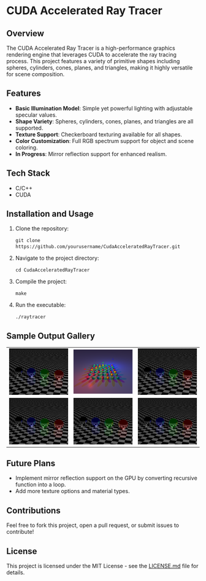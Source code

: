 # CUDA Accelerated Ray Tracer

## Overview
The CUDA Accelerated Ray Tracer is a high-performance graphics rendering engine that leverages CUDA to accelerate the ray tracing process. This project features a variety of primitive shapes including spheres, cylinders, cones, planes, and triangles, making it highly versatile for scene composition.

## Features
- **Basic Illumination Model**: Simple yet powerful lighting with adjustable specular values.
- **Shape Variety**: Spheres, cylinders, cones, planes, and triangles are all supported.
- **Texture Support**: Checkerboard texturing available for all shapes.
- **Color Customization**: Full RGB spectrum support for object and scene coloring.
- **In Progress**: Mirror reflection support for enhanced realism.

## Tech Stack
- C/C++
- CUDA

## Installation and Usage
1. Clone the repository:
    ```
    git clone https://github.com/yourusername/CudaAcceleratedRayTracer.git
    ```
2. Navigate to the project directory:
    ```
    cd CudaAcceleratedRayTracer
    ```
3. Compile the project:
    ```
    make
    ```
4. Run the executable:
    ```
    ./raytracer
    ```

## Sample Output Gallery
<table>
  <tr>
    <td><img src="https://raw.githubusercontent.com/ionorb/CudaAcceleratedRayTracer/main/examples/mirror_balls.png" alt="Image 1" width="200"/></td>
    <td><img src="https://raw.githubusercontent.com/ionorb/CudaAcceleratedRayTracer/main/examples/multi_color.png" alt="Image 2" width="200"/></td>
    <td><img src="https://raw.githubusercontent.com/ionorb/CudaAcceleratedRayTracer/main/examples/mirror_balls.png" alt="Image 3" width="200"/></td>
  </tr>
  <tr>
    <td><img src="https://raw.githubusercontent.com/ionorb/CudaAcceleratedRayTracer/main/examples/mirror_balls.png" alt="Image 4" width="200"/></td>
    <td><img src="https://raw.githubusercontent.com/ionorb/CudaAcceleratedRayTracer/main/examples/mirror_balls.png" alt="Image 5" width="200"/></td>
    <td><img src="https://raw.githubusercontent.com/ionorb/CudaAcceleratedRayTracer/main/examples/mirror_balls.png" alt="Image 6" width="200"/></td>
  </tr>
</table>

## Future Plans
- Implement mirror reflection support on the GPU by converting recursive function into a loop.
- Add more texture options and material types.

## Contributions
Feel free to fork this project, open a pull request, or submit issues to contribute!

## License
This project is licensed under the MIT License - see the [LICENSE.md](LICENSE.md) file for details.
